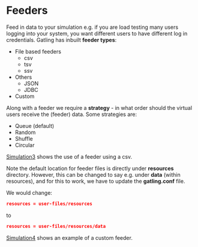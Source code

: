 # Feeders

Feed in data to your simulation e.g. if you are load testing many users logging into your system, you want different users to have different log in credentials. Gatling has inbuilt **feeder types**:

- File based feeders
  - csv
  - tsv
  - ssv
- Others
  - JSON
  - JDBC
- Custom

Along with a feeder we require a **strategy** - in what order should the virtual users receive the (feeder) data. Some strategies are:

- Queue (default)
- Random
- Shuffle
- Circular

[Simulation3](../src/test/scala/com/backwards/gatling/Simulation3.scala) shows the use of a feeder using a csv.

Note the default location for feeder files is directly under **resources** directory. However, this can be changed to say e.g. under **data** (within resources), and for this to work, we have to update the **gatling.conf** file.

We would change:

```json
resources = user-files/resources
```

to

```json
resources = user-files/resources/data
```

[Simulation4](../src/test/scala/com/backwards/gatling/Simulation4.scala) shows an example of a custom feeder.